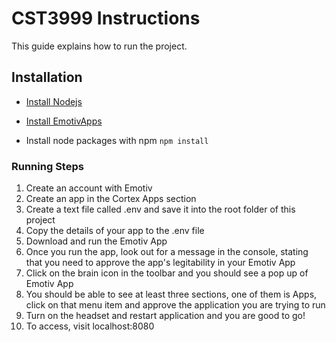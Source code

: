 # CST3999 Instructions
This guide explains how to run the project.

## Installation
* [Install Nodejs](https://nodejs.org/en/)

* [Install EmotivApps](https://emotiv.com)

* Install node packages with npm ```npm install ```

### Running Steps
1. Create an account with Emotiv
2. Create an app in the Cortex Apps section
3. Create a text file called .env and save it into the root folder of this project
4. Copy the details of your app to the .env file
5. Download and run the Emotiv App
6. Once you run the app, look out for a message in the console, stating that you need to approve the app's legitability in your Emotiv App 
7. Click on the brain icon in the toolbar and you should see a pop up of Emotiv App
8. You should be able to see at least three sections, one of them is Apps, click on that menu item and approve the application you are trying to run
9. Turn on the headset and restart application and you are good to go!
10. To access, visit localhost:8080